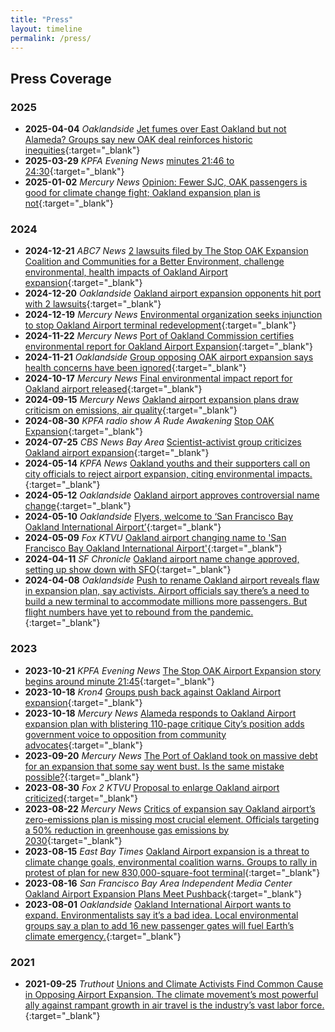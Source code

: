 ```yaml
---
title: "Press"
layout: timeline
permalink: /press/
---
```


## Press Coverage

### 2025

- **2025-04-04** *Oaklandside* [Jet fumes over East Oakland but not Alameda? Groups say new OAK deal reinforces historic inequities](https://oaklandside.org/2025/04/04/oak-airport-expansion-flight-path-east-oakland-alameda-settlement/){:target="_blank"}
- **2025-03-29** *KPFA Evening News* [minutes 21:46 to 24:30](https://kpfa.org/episode/the-kpfa-evening-news-saturday-march-29-2025/){:target="_blank"}
- **2025-01-02** *Mercury News* [Opinion: Fewer SJC, OAK passengers is good for climate change fight; Oakland expansion plan is not](https://www.mercurynews.com/2025/01/02/opinion-drop-in-passengers-at-oakland-and-san-jose-airports-is-a-good-trend/){:target="_blank"}

### 2024

- **2024-12-21** *ABC7 News* [2 lawsuits filed by The Stop OAK Expansion Coalition and Communities for a Better Environment, challenge environmental, health impacts of Oakland Airport expansion](https://abc7news.com/video/embed/?pid=15689582&wmode=opaque&autoplay=1){:target="_blank"}
- **2024-12-20** *Oaklandside* [Oakland airport expansion opponents hit port with 2 lawsuits](https://oaklandside.org/2024/12/20/oakland-airport-expansion-opponents-hit-port-2-lawsuits/){:target="_blank"}
- **2024-12-19** *Mercury News* [Environmental organization seeks injunction to stop Oakland Airport terminal redevelopment](https://www.msn.com/en-us/travel/article/environmental-organization-seeks-injunction-to-stop-oakland-airport-terminal-redevelopment/ar-AA1wdqki){:target="_blank"}
- **2024-11-22** *Mercury News* [Port of Oakland Commission certifies environmental report for Oakland Airport Expansion](https://www.mercurynews.com/2024/11/22/port-of-oakland-commission-certifies-environmental-report-for-oakland-airport-expansion/){:target="_blank"}
- **2024-11-21** *Oaklandside* [Group opposing OAK airport expansion says health concerns have been ignored](https://oaklandside.org/2024/11/21/oak-airport-expansion-coalition-oppose-port-of-oakland/){:target="_blank"}
- **2024-10-17** *Mercury News* [Final environmental impact report for Oakland airport released](https://www.mercurynews.com/2024/10/17/final-environmental-impact-report-for-oakland-airport-expansion-released/){:target="_blank"}
- **2024-09-15** *Mercury News* [Oakland airport expansion plans draw criticism on emissions, air quality](https://www.mercurynews.com/2024/09/15/oakland-airport-expansion-plans-criticism/){:target="_blank"}
- **2024-08-30** *KPFA radio show A Rude Awakening* [Stop OAK Expansion](https://kpfa.org/episode/a-rude-awakening-august-30-2024/){:target="_blank"}
- **2024-07-25** *CBS News Bay Area* [Scientist-activist group criticizes Oakland airport expansion](https://www.cbsnews.com/sanfrancisco/news/scientist-activist-group-criticizes-oakland-airport-expansion/){:target="_blank"}
- **2024-05-14** *KPFA News* [Oakland youths and their supporters call on city officials to reject airport expansion, citing environmental impacts.](https://kpfa.org/episode/the-pacifica-evening-news-weekdays-may-14-2024/){:target="_blank"}
- **2024-05-12** *Oaklandside* [Oakland airport approves controversial name change](https://oaklandside.org/2024/04/12/oakland-airport-approves-controversial-name-change/){:target="_blank"}
- **2024-05-10** *Oaklandside* [Flyers, welcome to ‘San Francisco Bay Oakland International Airport’](https://oaklandside.org/2024/05/10/san-francisco-bay-oakland-international-airport-port-commission/){:target="_blank"}
- **2024-05-09** *Fox KTVU* [Oakland airport changing name to 'San Francisco Bay Oakland International Airport'](https://www.ktvu.com/news/oakland-airport-changing-name-to-san-francisco-bay-oakland-international-airport){:target="_blank"}
- **2024-04-11** *SF Chronicle* [Oakland airport name change approved, setting up show down with SFO](https://www.sfchronicle.com/eastbay/article/port-commission-approves-controversial-name-19396300.php){:target="_blank"}
- **2024-04-08** *Oaklandside* [Push to rename Oakland airport reveals flaw in expansion plan, say activists. Airport officials say there’s a need to build a new terminal to accommodate millions more passengers. But flight numbers have yet to rebound from the pandemic.](https://oaklandside.org/2024/04/08/oakland-airport-name-change-reveals-flaw-in-expansion-plan/){:target="_blank"}

### 2023

- **2023-10-21** *KPFA Evening News* [The Stop OAK Airport Expansion story begins around minute 21:45](https://archives.kpfa.org/data/20231021-Sat1800.mp3){:target="_blank"}
- **2023-10-18** *Kron4* [Groups push back against Oakland Airport expansion](https://www.kron4.com/news/bay-area/pushback-to-oakland-airport-expansion/){:target="_blank"}
- **2023-10-18** *Mercury News* [Alameda responds to Oakland Airport expansion plan with blistering 110-page critique City’s position adds government voice to opposition from community advocates](https://www.mercurynews.com/2023/10/18/alameda-responds-to-oakland-airport-expansion-plan-with-blistering-110-page-critique/){:target="_blank"}
- **2023-09-20** *Mercury News* [The Port of Oakland took on massive debt for an expansion that some say went bust. Is the same mistake possible?](https://www.mercurynews.com/2023/09/20/the-port-of-oakland-took-on-massive-debt-for-an-expansion-that-some-say-went-bust-is-the-same-mistake-possible/){:target="_blank"}
- **2023-08-30** *Fox 2 KTVU* [Proposal to enlarge Oakland airport criticized](https://www.youtube.com/watch?v=t3Zi38mQquc){:target="_blank"}
- **2023-08-22** *Mercury News* [Critics of expansion say Oakland airport’s zero-emissions plan is missing most crucial element. Officials targeting a 50% reduction in greenhouse gas emissions by 2030](https://www.mercurynews.com/2023/08/22/critics-of-expansion-say-oakland-airports-zero-emissions-plan-is-missing-most-crucial-element/){:target="_blank"}
- **2023-08-15** *East Bay Times* [Oakland Airport expansion is a threat to climate change goals, environmental coalition warns. Groups to rally in protest of plan for new 830,000-square-foot terminal](https://www.eastbaytimes.com/2023/08/15/oakland-airport-expansion-is-a-threat-to-climate-change-goals-environmental-coalition-warns/){:target="_blank"}
- **2023-08-16** *San Francisco Bay Area Independent Media Center* [Oakland Airport Expansion Plans Meet Pushback](https://www.indybay.org/newsitems/2023/08/16/18858354.php){:target="_blank"}
- **2023-08-01** *Oaklandside* [Oakland International Airport wants to expand. Environmentalists say it’s a bad idea. Local environmental groups say a plan to add 16 new passenger gates will fuel Earth’s climate emergency.](https://oaklandside.org/2023/08/01/oakland-environmentalists-say-airport-expansion-bad-pollution-climate/){:target="_blank"}

### 2021

- **2021-09-25** *Truthout* [Unions and Climate Activists Find Common Cause in Opposing Airport Expansion. The climate movement’s most powerful ally against rampant growth in air travel is the industry’s vast labor force.](https://truthout.org/articles/unions-and-climate-activists-find-common-cause-in-opposing-airport-expansion/){:target="_blank"}

